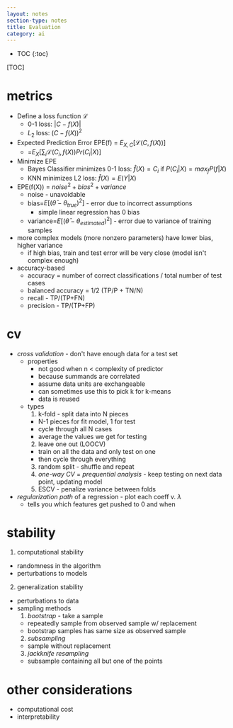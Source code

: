 ```yaml
---
layout: notes
section-type: notes
title: Evaluation
category: ai
---
```

* TOC
{:toc}

[TOC]


# metrics
- Define a loss function $\mathcal{L}$
  - 0-1 loss: $\vert C-f(X)\vert$ 
  - $L_2$ loss: $(C-f(X))^2$
- Expected Prediction Error EPE(f) = $E_{X,C} [\mathcal{L}(C,f(X))]$
  - =$E_{X}\left[ \sum_i \mathcal{L}(C_i,f(X)) Pr(C_i\vert X) \right]$
- Minimize EPE
  - Bayes Classifier minimizes 0-1 loss: $\hat{f}(X)=C_i$ if $P(C_i\vert X)=max_f P(f\vert X)$
  - KNN minimizes L2 loss: $\hat{f}(X)=E(Y\vert X)$ 
- EPE(f(X)) = $noise^2+bias^2+variance$
  - noise - unavoidable
  - bias=$E[(\bar{\theta}-\theta_{true})^2]$ - error due to incorrect assumptions
    - simple linear regression has 0 bias
  - variance=$E[(\bar{\theta}-\theta_{estimated})^2]$ - error due to variance of training samples
- more complex models (more nonzero parameters) have lower bias, higher variance
  - if high bias, train and test error will be very close (model isn't complex enough)
- accuracy-based
  - accuracy = number of correct classifications / total number of test cases
  - balanced accuracy = 1/2 (TP/P + TN/N)
  - recall - TP/(TP+FN)
  - precision - TP/(TP+FP)

# cv
- *cross validation* - don't have enough data for a test set
  - properties
    - not good when n < complexity of predictor
    - because summands are correlated
    - assume data units are exchangeable
    - can sometimes use this to pick k for k-means
    - data is reused
  - types
    1. k-fold - split data into N pieces
      - N-1 pieces for fit model, 1 for test
      - cycle through all N cases
      - average the values we get for testing
    2. leave one out (LOOCV)
      - train on all the data and only test on one
      - then cycle through everything
    3. random split - shuffle and repeat
    4. *one-way CV* = *prequential analysis* - keep testing on next data point, updating model
    5. ESCV - penalize variance between folds
- *regularization path* of a regression - plot each coeff v. $\lambda$
  - tells you which features get pushed to 0 and when

# stability
1. computational stability
  - randomness in the algorithm
  - perturbations to models
2. generalization stability
  - perturbations to data
  - sampling methods
    1. *bootstrap* - take a sample
      - repeatedly sample from observed sample w/ replacement
      - bootstrap samples has same size as observed sample
    2. *subsampling*
      - sample without replacement
    3. *jackknife resampling*
      - subsample containing all but one of the points

# other considerations

- computational cost
- interpretability